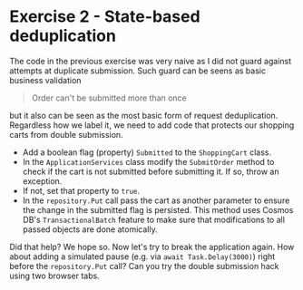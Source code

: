 # Exercise 2 - State-based deduplication

The code in the previous exercise was very naive as I did not guard against attempts at duplicate submission. Such guard can be seens as basic business validation

> Order can't be submitted more than once

but it also can be seen as the most basic form of request deduplication. Regardless how we label it, we need to add code that protects our shopping carts from double submission.

- Add a boolean flag (property) `Submitted` to the `ShoppingCart` class.
- In the `ApplicationServices` class modify the `SubmitOrder` method to check if the cart is not submitted before submitting it. If so, throw an exception.
- If not, set that property to `true`.
- In the `repository.Put` call pass the cart as another parameter to ensure the change in the submitted flag is persisted. This method uses Cosmos DB's `TransactionalBatch` feature to make sure that modifications to all passed objects are done atomically.

Did that help? We hope so. Now let's try to break the application again. How about adding a simulated pause (e.g. via `await Task.Delay(3000)`) right before the `repository.Put` call? Can you try the double submission hack using two browser tabs.
